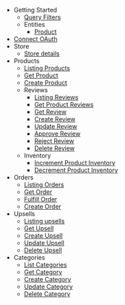 - Getting Started
  - [Query Filters](/docs/misc/query-filters.md)
  - Entities
    - [Product](/docs/entities/product/product.md)
- [Connect OAuth](/docs/oauth/index.md)
- Store
  - [Store details](/docs/store/me.md)
- Products
  - [Listing Products](/docs/products/index.md)
  - [Get Product](/docs/products/get.md)
  - [Create Product](/docs/products/create.md)
  - Reviews
    - [Listing Reviews](/docs/products/reviews/index.md)
    - [Get Product Reviews](/docs/products/reviews/by_product.md)
    - [Get Review](/docs/products/reviews/get.md)
    - [Create Review](/docs/products/reviews/create.md)
    - [Update Review](/docs/products/reviews/update.md)
    - [Approve Review](/docs/products/reviews/approve.md)
    - [Reject Review](/docs/products/reviews/reject.md)
    - [Delete Review](/docs/products/reviews/delete.md)
  - Inventory
    - [Increment Product Inventory](/docs/products/inventory/increment.md)
    - [Decrement Product Inventory](/docs/products/inventory/decrement.md)
- Orders
  - [Listing Orders](/docs/orders/index.md)
  - [Get Order](/docs/orders/get.md)
  - [Fulfill Order](/docs/orders/fulfill.md)
  - [Create Order](/docs/orders/create.md)
- Upsells
  - [Listing upsells](/docs/upsells/index.md)
  - [Get Upsell](/docs/upsells/get.md)
  - [Create Upsell](/docs/upsells/create.md)
  - [Update Upsell](/docs/upsells/update.md)
  - [Delete Upsell](/docs/upsells/delete.md)
- Categories
  - [List Categories](/docs/categories/index.md)
  - [Get Category](/docs/categories/get.md)
  - [Create Category](/docs/categories/create.md)
  - [Update Category](/docs/categories/update.md)
  - [Delete Category](/docs/categories/delete.md)
